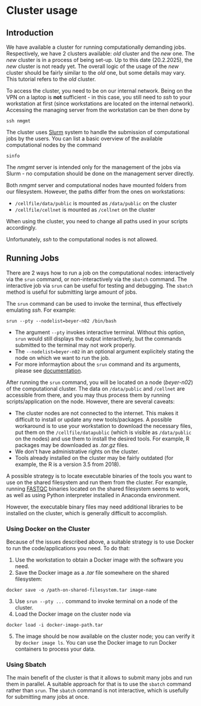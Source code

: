 # Cluster usage

## Introduction
We have available a cluster for running computationally demanding jobs.
Respectively, we have 2 clusters available: *old* cluster and the *new* one. 
The *new* cluster is in a process of being set-up. Up to this date (20.2.2025), 
the *new* cluster is not ready yet. The overall logic of the
usage of the *new* cluster should be fairly similar to the *old* one, but
some details may vary. This tutorial refers to the *old* cluster.

To access the cluster, you need to be on our internal network.
Being on the VPN on a laptop is **not** sufficient - in this case, you still
need to *ssh* to your workstation at first (since workstations are located 
on the internal network). 
Accessing the managing server from the workstation can be then done by

```commandline
ssh nmgmt
```

The cluster uses [Slurm](https://slurm.schedmd.com/) system to handle the submission of computational jobs by the users.
You can list a basic overview of the  available computational nodes by the command
```commandline
sinfo
```
The *nmgmt* server is intended only for the management of the jobs via Slurm - no computation should be 
done on the management server directly. 

Both *nmgmt* server and computational nodes have mounted folders from our filesystem.
However, the paths differ from the ones on workstations:

- `/cellfile/data/public` is mounted as `/data/public` on the cluster
- `/cellfile/cellnet` is mounted as `/cellnet` on the cluster

When using the cluster, you need to change all paths used in your scripts accordingly.

Unfortunately, *ssh* to the computational nodes is not allowed.
## Running Jobs
There are 2 ways how to run a job on the computational nodes: interactively via the ```srun``` command,
or non-interactively via the ```sbatch``` command. The interactive job via ```srun``` can be useful for testing and debugging.
The ```sbatch``` method is useful for submitting large amount of jobs.

The ```srun``` command can be used to invoke the terminal, 
thus effectively emulating *ssh*. For example:
```commandline
srun --pty --nodelist=beyer-n02 /bin/bash
```
 - The argument ```--pty``` invokes interactive terminal. Without this option, `srun` would
still displays the output interactively, but the commands submitted to the terminal may not work properly.
 - The ```--nodelist=beyer-n02``` in an optional argument explicitely stating the node on which we want to run the job.
 - For more informaytion about the `srun` command and its arguments, please see [documentation](https://slurm.schedmd.com/srun.html).

After running the `srun` command, you will be located on a node (*beyer-n02*) of the computational cluster.
The data on `/data/public` and `/cellnet` are accessible from there, and you may thus process them
by running scripts/application on the node. However, there are several caveats:
- The cluster nodes are not connected to the internet. This makes it difficult to install or update
any new tools/packages. A possible workaround is to use your workstation to download the necessary files, put them 
on the ```/cellfile/datapublic``` (which is visible as ```/data/public``` on the nodes) and use them to install the desired tools.
For example, R packages may be downloaded as *.tar.gz* files.
- We don't have administrative rights on the cluster.
- Tools already installed on the cluster may be fairly outdated (for example, the R is a version 3.5 from 2018).

A possible strategy is to locate executable binaries of the tools you want to use 
on the shared filesystem and run them from the cluster. For example, running [FASTQC](https://www.bioinformatics.babraham.ac.uk/projects/fastqc/)
binaries located on the shared filesystem seems to work, as well as using Python interpreter installed in Anaconda environment.

However, the executable binary files may need additional libraries to be installed on the cluster,
which is generally difficult to accomplish.

### Using Docker on the Cluster

Because of the issues described above, a suitable strategy is to use Docker to run the code/applications you need.
To do that:
1. Use the workstation to obtain a Docker image with the software you need.
2. Save the Docker image as a *.tar* file somewhere on the shared filesystem:
```commandline
docker save -o /path-on-shared-filesystem.tar image-name
```

3. Use ```srun --pty ...``` command to invoke terminal on a node of the cluster.
4. Load the Docker image on the cluster node via  
```commandline
docker load -i docker-image-path.tar
```
5. The image should be now available on the cluster node; you can verify it by ```docker image ls```.
You can use the Docker image to run Docker containers to process your data.

### Using Sbatch

The main benefit of the cluster is that it allows to submit many jobs and run them in parallel. A suitable
approach for that is to use the ```sbatch``` command rather than ```srun```. The ```sbatch``` command is
not interactive, which is usefully for submitting many jobs at once.




